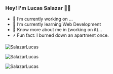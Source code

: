 ### Hey! I'm Lucas Salazar ✌🏾

<!--
**SalazarLucas/SalazarLucas** is a ✨ _special_ ✨ repository because its `README.md` (this file) appears on your GitHub profile.

Here are some ideas to get you started:

- 🔭 I’m currently working on ...
- 🌱 I’m currently learning ...
- 👯 I’m looking to collaborate on ...
- 🤔 I’m looking for help with ...
- 💬 Ask me about ...
- 📫 How to reach me: ...
- 😄 Pronouns: ...
- ⚡ Fun fact: I burned down an apartment once.
-->

- 🔭 I’m currently working on ...
- 🌱 I’m currently learning Web Development
- 📄 Know more about me in (working on it)...
- ⚡ Fun fact: I burned down an apartment once.

<p><img align="center" src="https://github-readme-stats.vercel.app/api?username=SalazarLucas&show_icons=true&locale=en" alt="SalazarLucas"></p>
<p><img align="center" src="https://github-readme-stats.vercel.app/api/top-langs/?username=SalazarLucas&layout=compact" alt="SalazarLucas"></p>
<p><img align="center" src="https://github-readme-streak-stats.herokuapp.com/?user=SalazarLucas&" alt="SalazarLucas"></p>
